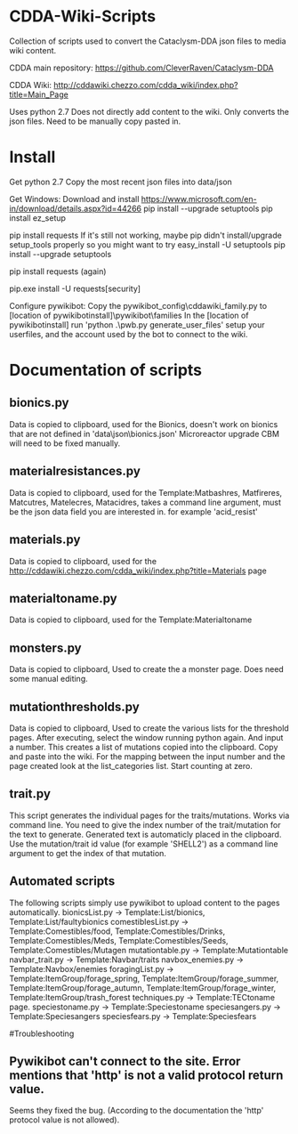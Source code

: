 # CDDA-Wiki-Scripts
Collection of scripts used to convert the Cataclysm-DDA json files to media wiki content.

CDDA main repository: https://github.com/CleverRaven/Cataclysm-DDA

CDDA Wiki: http://cddawiki.chezzo.com/cdda_wiki/index.php?title=Main_Page

Uses python 2.7
Does not directly add content to the wiki. Only converts the json files. Need to be manually copy pasted in.

# Install
Get python 2.7
Copy the most recent json files into data/json

Get 
Windows:
Download and install https://www.microsoft.com/en-in/download/details.aspx?id=44266
pip install --upgrade setuptools
pip install ez_setup

pip install requests
If it's still not working, maybe pip didn't install/upgrade setup_tools properly so you might want to try
easy_install -U setuptools
pip install --upgrade setuptools

pip install requests (again)

pip.exe install -U requests[security] 

Configure pywikibot:
Copy the pywikibot_config\cddawiki_family.py to [location of pywikibotinstall]\pywikibot\families
In the [location of pywikibotinstall] run 'python .\pwb.py generate_user_files' setup your userfiles, and the account used by the bot to connect to the wiki.

# Documentation of scripts

## bionics.py

Data is copied to clipboard, used for the Bionics, doesn't work on bionics that are not defined in 'data\json\bionics.json'
Microreactor upgrade CBM will need to be fixed manually.

## materialresistances.py

Data is copied to clipboard, used for the Template:Matbashres, Matfireres, Matcutres, Matelecres, Matacidres, takes a command line argument, must be the json data field you are interested in. for example 'acid_resist'

## materials.py

Data is copied to clipboard, used for the http://cddawiki.chezzo.com/cdda_wiki/index.php?title=Materials page

## materialtoname.py

Data is copied to clipboard, used for the Template:Materialtoname

## monsters.py

Data is copied to clipboard, Used to create the a monster page. Does need some manual editing.

## mutationthresholds.py

Data is copied to clipboard, Used to create the various lists for the threshold pages.
After executing, select the window running python again. And input a number. This creates a list of mutations copied into the clipboard. Copy and paste into the wiki. For the mapping between the input number and the page created look at the list_categories list. Start counting at zero.

## trait.py

This script generates the individual pages for the traits/mutations. Works via command line. You need to give the index number of the trait/mutation for the text to generate. Generated text is automaticly placed in the clipboard. Use the mutation/trait id value (for example 'SHELL2') as a command line argument to get the index of that mutation.

## Automated scripts
The following scripts simply use pywikibot to upload content to the pages automatically.
bionicsList.py -> Template:List/bionics‎‎, Template:List/faultybionics‎‎
comestiblesList.py -> Template:Comestibles/food, Template:Comestibles/Drinks, Template:Comestibles/Meds, Template:Comestibles/Seeds, Template:Comestibles/Mutagen
mutationtable.py -> Template:Mutationtable
navbar_trait.py -> Template:Navbar/traits
navbox_enemies.py -> Template:Navbox/enemies
foragingList.py -> Template:ItemGroup/forage_spring, Template:ItemGroup/forage_summer, Template:ItemGroup/forage_autumn, Template:ItemGroup/forage_winter, Template:ItemGroup/trash_forest
techniques.py -> Template:TECtoname page.
speciestoname.py -> Template:Speciestoname
speciesangers.py -> Template:Speciesangers
speciesfears.py -> Template:Speciesfears

#Troubleshooting

## Pywikibot can't connect to the site. Error mentions that 'http' is not a valid protocol return value.

Seems they fixed the bug. (According to the documentation the 'http' protocol value is not allowed).

